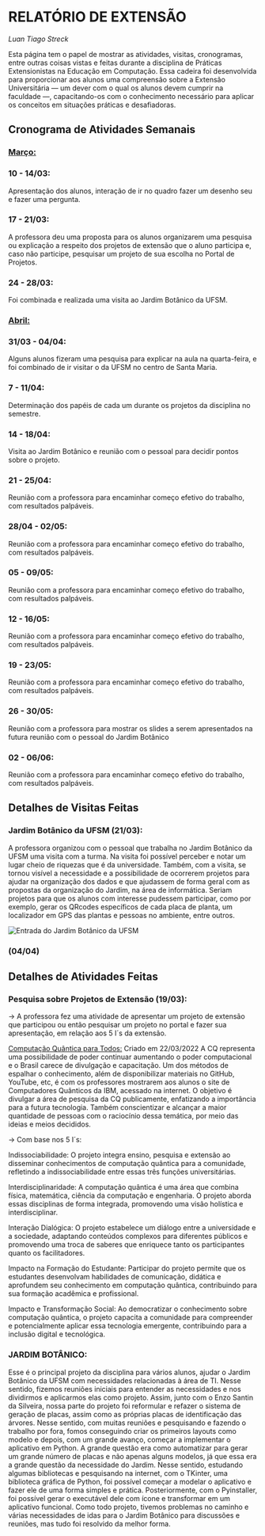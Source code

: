 
# RELATÓRIO DE EXTENSÃO
*Luan Tiago Streck*

Esta página tem o papel de mostrar as atividades, visitas, cronogramas, entre outras coisas vistas e feitas durante a disciplina de Práticas Extensionistas na Educação em Computação. Essa cadeira foi desenvolvida para proporcionar aos alunos uma compreensão sobre a Extensão Universitária — um dever com o qual os alunos devem cumprir na faculdade —, capacitando-os com o conhecimento necessário para aplicar os conceitos em situações práticas e desafiadoras.

## Cronograma de Atividades Semanais
### <ins>Março:</ins>
### 10 - 14/03: 
Apresentação dos alunos, interação de ir no quadro fazer um desenho seu e fazer uma pergunta.

### 17 - 21/03:
A professora deu uma proposta para os alunos organizarem uma pesquisa ou explicação a respeito dos projetos de extensão que o aluno participa e, caso não participe, pesquisar um projeto de sua escolha no Portal de Projetos.

### 24 - 28/03:
Foi combinada e realizada uma visita ao Jardim Botânico da UFSM.
### <ins>Abril:</ins>
### 31/03 - 04/04:
 Alguns alunos fizeram uma pesquisa para explicar na aula na quarta-feira, e foi combinado de ir visitar o da UFSM no centro de Santa Maria.
### 7 - 11/04:
 Determinação dos papéis de cada um durante os projetos da disciplina no semestre.
### 14 - 18/04: 
 Visita ao Jardim Botânico e reunião com o pessoal para decidir pontos sobre o projeto.
### 21 - 25/04: 
 Reunião com a professora para encaminhar começo efetivo do trabalho, com resultados palpáveis.
 ### 28/04 - 02/05: 
 Reunião com a professora para encaminhar começo efetivo do trabalho, com resultados palpáveis.
 ### 05 - 09/05: 
 Reunião com a professora para encaminhar começo efetivo do trabalho, com resultados palpáveis.
 ### 12 - 16/05: 
 Reunião com a professora para encaminhar começo efetivo do trabalho, com resultados palpáveis.
 ### 19 - 23/05: 
 Reunião com a professora para encaminhar começo efetivo do trabalho, com resultados palpáveis.
 ### 26 - 30/05: 
 Reunião com a professora para mostrar os slides a serem apresentados na futura reunião com o pessoal do Jardim Botânico
 ### 02 - 06/06: 
 Reunião com a professora para encaminhar começo efetivo do trabalho, com resultados palpáveis.
## Detalhes de Visitas Feitas
### Jardim Botânico da UFSM (21/03):
A professora organizou com o pessoal que trabalha no Jardim Botânico da UFSM uma visita com a turma. Na visita foi possível perceber e notar um lugar cheio de riquezas que é da universidade. Também, com a visita,  se tornou visível a necessidade e a possibilidade de ocorrerem projetos para ajudar na organização dos dados e que ajudassem de forma geral com as propostas da organização do Jardim, na área de informática. Seriam projetos para que os alunos com interesse pudessem participar, como por exemplo, gerar os QRcodes específicos de cada placa de planta, um localizador em GPS das plantas e pessoas no ambiente, entre outros.

![Entrada do Jardim Botânico da UFSM](https://www.google.com/url?sa=i&url=https%3A%2F%2Fwww.radiopampa.com.br%2Fjardim-botanico-da-universidade-federal-de-santa-maria-oferece-oficinas-virtuais-de-educacao-socioambiental-para-escolas%2F&psig=AOvVaw14EeTP66Y0FSltGVITHTK4&ust=1743790972347000&source=images&cd=vfe&opi=89978449&ved=0CBUQjRxqFwoTCPD3oN69vIwDFQAAAAAdAAAAABAR)

### (04/04)

## Detalhes de Atividades Feitas
### Pesquisa sobre Projetos de Extensão (19/03):
-> A professora fez uma atividade de apresentar um projeto de extensão que participou ou então pesquisar um projeto no portal e fazer sua apresentação, em relação aos 5 I´s da extensão.

<ins>Computação Quântica para Todos:</ins>
Criado em 22/03/2022
A CQ representa uma possibilidade de poder continuar aumentando o poder computacional e o Brasil carece de divulgação e capacitação.
Um dos métodos de espalhar o conhecimento, além de disponibilizar materiais no GitHub, YouTube, etc, é com os professores mostrarem aos alunos o site de Computadores Quânticos da IBM, acessado na internet.
O objetivo é divulgar a área de pesquisa da CQ publicamente, enfatizando a importância para a futura tecnologia. Também conscientizar e alcançar a maior quantidade de pessoas com o raciocínio dessa temática, por meio das ideias e meios decididos.

-> Com base nos 5 I´s:

Indissociabilidade:
O projeto integra ensino, pesquisa e extensão ao disseminar conhecimentos de computação quântica para a comunidade, refletindo a indissociabilidade entre essas três funções universitárias.

Interdisciplinaridade:
A computação quântica é uma área que combina física, matemática, ciência da computação e engenharia. O projeto aborda essas disciplinas de forma integrada, promovendo uma visão holística e interdisciplinar.

Interação Dialógica:
O projeto estabelece um diálogo entre a universidade e a sociedade, adaptando conteúdos complexos para diferentes públicos e promovendo uma troca de saberes que enriquece tanto os participantes quanto os facilitadores.

Impacto na Formação do Estudante:
Participar do projeto permite que os estudantes desenvolvam habilidades de comunicação, didática e aprofundem seu conhecimento em computação quântica, contribuindo para sua formação acadêmica e profissional.

Impacto e Transformação Social:
Ao democratizar o conhecimento sobre computação quântica, o projeto capacita a comunidade para compreender e potencialmente aplicar essa tecnologia emergente, contribuindo para a inclusão digital e tecnológica.

### JARDIM BOTÂNICO:
 Esse é o principal projeto da disciplina para vários alunos, ajudar o Jardim Botânico da UFSM com necessidades relacionadas à área de TI. Nesse sentido, fizemos reuniões iniciais para entender as necessidades e nos dividirmos e aplicarmos elas como projeto.
 Assim, junto com o Enzo Santin da Silveira, nossa parte do projeto foi reformular e refazer o sistema de geração de placas, assim como as próprias placas de identificação das árvores.
 Nesse sentido, com muitas reuniões e pesquisando e fazendo o trabalho por fora, fomos conseguindo criar os primeiros layouts como modelo e depois, com um grande avanço, começar a implementar o aplicativo em Python. 
 A grande questão era como automatizar para gerar um grande número de placas e não apenas alguns modelos, já que essa era a grande questão da necessidade do Jardim. Nesse sentido, estudando algumas bibliotecas e pesquisando na internet, com o TKinter, uma biblioteca gráfica de Python, foi possível começar a modelar o aplicativo e fazer ele de uma forma simples e prática. Posteriormente, com o Pyinstaller, foi possível gerar o executável dele com ícone e transformar em um aplicativo funcional.
 Como todo projeto, tivemos problemas no caminho e várias necessidades de idas para o Jardim Botânico para discussões e reuniões, mas tudo foi resolvido da melhor forma.


